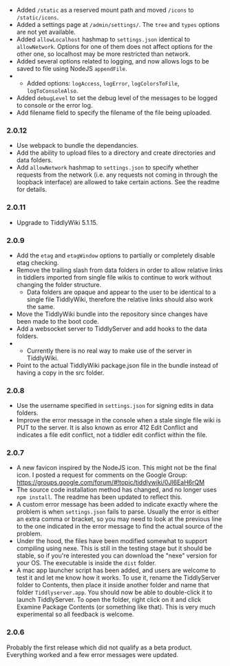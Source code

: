 * Added `/static` as a reserved mount path and moved `/icons` to `/static/icons`.
* Added a settings page at `/admin/settings/`. The `tree` and `types` options are not yet available.
* Added `allowLocalhost` hashmap to `settings.json` identical to `allowNetwork`. Options for one of them does not affect options for the other one, so localhost may be more restricted than network. 
* Added several options related to logging, and now allows logs to be saved to file using NodeJS `appendFile`.
* * Added options: `logAccess`, `logError`, `logColorsToFile`, `logToConsoleAlso`.
* Added `debugLevel` to set the debug level of the messages to be logged to console or the error log.
* Add filename field to specify the filename of the file being uploaded.

### 2.0.12 

* Use webpack to bundle the dependancies.
* Add the ability to upload files to a directory and create directories and data folders.
* Add `allowNetwork` hashmap to `settings.json` to specify whether requests from the network (i.e. any requests
  not coming in through the loopback interface) are allowed to take certain actions. See the readme for details.

### 2.0.11
* Upgrade to TiddlyWiki 5.1.15.

### 2.0.9

* Add the `etag` and `etagWindow` options to partially or completely disable etag checking. 
* Remove the trailing slash from data folders in order to allow relative links in tiddlers imported from single file wikis to continue to work without changing the folder structure. 
  * Data folders are opaque and appear to the user to be identical to a single file TiddlyWiki, therefore the relative links should also work the same.
* Move the TiddlyWiki bundle into the repository since changes have been made to the boot code. 
* Add a websocket server to TiddlyServer and add hooks to the data folders.
* * Currently there is no real way to make use of the server in TiddlyWiki.
* Point to the actual TiddlyWiki package.json file in the bundle instead of having a copy in the src folder. 

### 2.0.8

* Use the username specified in `settings.json` for signing edits in data folders.
* Improve the error message in the console when a stale single file wiki is PUT to the server. It is also known as error 412 Edit Conflict and indicates a file edit conflict, not a tiddler edit conflict within the file. 

### 2.0.7

* A new favicon inspired by the NodeJS icon. This might not be the final icon. I posted a request for comments on the Google Group: https://groups.google.com/forum/#!topic/tiddlywiki/0Jl6EaH6rQM
* The source code installation method has changed, and no longer uses `npm install`. The readme has been updated to reflect this.
* A custom error message has been added to indicate exactly where the problem is when `settings.json` fails to parse. Usually the error is either an extra comma or bracket, so you may need to look at the previous line to the one indicated in the error message to find the actual source of the problem.
* Under the hood, the files have been modified somewhat to support compiling using nexe. This is still in the testing stage but it should be stable, so if you're interested you can download the "nexe" version for your OS. The executable is inside the `dist` folder.
* A mac app launcher script has been added, and users are welcome to test it and let me know how it works. To use it, rename the TiddlyServer folder to Contents, then place it inside another folder and name that folder `Tiddlyserver.app`. You should now be able to double-click it to launch TiddlyServer. To open the folder, right click on it and click Examine Package Contents (or something like that). This is very much experimental so all feedback is welcome.

### 2.0.6

Probably the first release which did not qualify as a beta product. Everything worked and a few error messages were updated. 